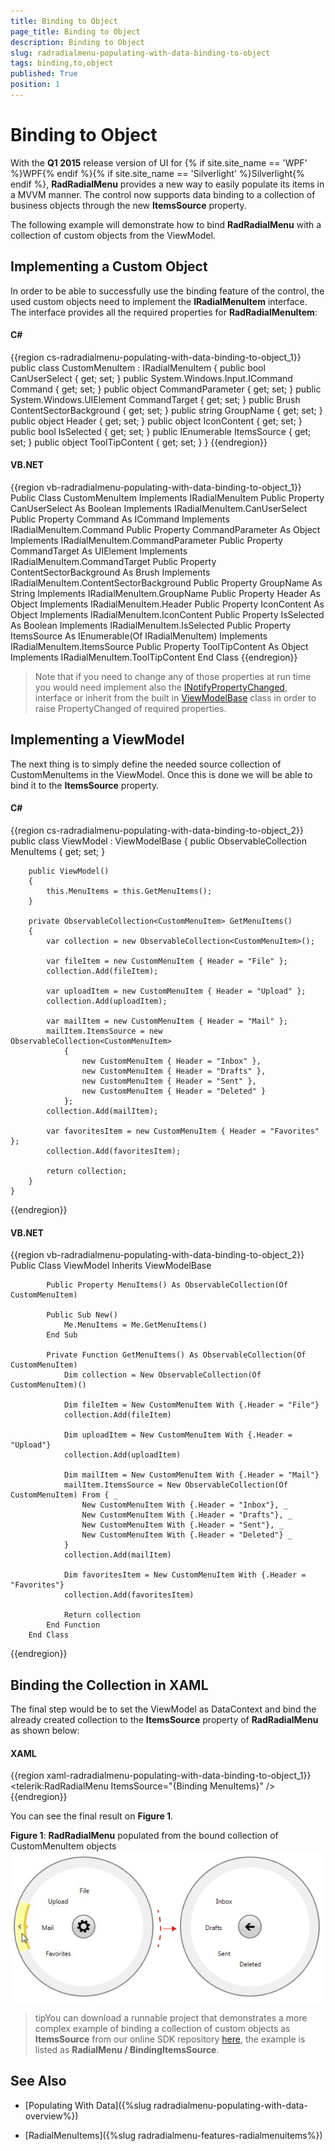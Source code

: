 ```yaml
---
title: Binding to Object
page_title: Binding to Object
description: Binding to Object
slug: radradialmenu-populating-with-data-binding-to-object
tags: binding,to,object
published: True
position: 1
---
```


# Binding to Object

With the __Q1 2015__ release version of UI for {% if site.site_name == 'WPF' %}WPF{% endif %}{% if site.site_name == 'Silverlight' %}Silverlight{% endif %}, __RadRadialMenu__ provides a new way to easily populate its items in a MVVM manner. The control now supports data binding to a collection of business objects through the new __ItemsSource__ property. 

The following example will demonstrate how to bind __RadRadialMenu__ with a collection of custom objects from the ViewModel.

## Implementing a Custom Object

In order to be able to successfully use the binding feature of the control, the used custom objects need to implement the __IRadialMenuItem__ interface. The interface provides all the required properties for __RadRadialMenuItem__:

#### __C#__
{{region cs-radradialmenu-populating-with-data-binding-to-object_1}}
	public class CustomMenuItem : IRadialMenuItem
	{
	    public bool CanUserSelect { get; set; }
	    public System.Windows.Input.ICommand Command { get; set; }
	    public object CommandParameter { get; set; }
	    public System.Windows.UIElement CommandTarget { get; set; }
	    public Brush ContentSectorBackground { get; set; }
	    public string GroupName { get; set; }
	    public object Header { get; set; }
	    public object IconContent { get; set; }
	    public bool IsSelected { get; set; }
	    public IEnumerable<IRadialMenuItem> ItemsSource { get; set; }
	    public object ToolTipContent { get; set; }
	}
{{endregion}}

#### __VB.NET__
{{region vb-radradialmenu-populating-with-data-binding-to-object_1}}
	Public Class CustomMenuItem
	    Implements IRadialMenuItem
	    Public Property CanUserSelect As Boolean Implements IRadialMenuItem.CanUserSelect
	    Public Property Command As ICommand Implements IRadialMenuItem.Command
	    Public Property CommandParameter As Object Implements IRadialMenuItem.CommandParameter
	    Public Property CommandTarget As UIElement Implements IRadialMenuItem.CommandTarget
	    Public Property ContentSectorBackground As Brush Implements IRadialMenuItem.ContentSectorBackground
	    Public Property GroupName As String Implements IRadialMenuItem.GroupName
	    Public Property Header As Object Implements IRadialMenuItem.Header
	    Public Property IconContent As Object Implements IRadialMenuItem.IconContent
	    Public Property IsSelected As Boolean Implements IRadialMenuItem.IsSelected
	    Public Property ItemsSource As IEnumerable(Of IRadialMenuItem) Implements IRadialMenuItem.ItemsSource
	    Public Property ToolTipContent As Object Implements IRadialMenuItem.ToolTipContent
	End Class
{{endregion}}

>Note that if you need to change any of those properties at run time you would need implement also the [INotifyPropertyChanged](https://msdn.microsoft.com/en-us/library/system.componentmodel.inotifypropertychanged%28v=vs.110%29.aspx), interface or inherit from the built in [ViewModelBase](https://docs.telerik.com/devtools/wpf/api/html/t_telerik_windows_controls_viewmodelbase.htm) class in order to raise PropertyChanged of required properties.

## Implementing a ViewModel

The next thing is to simply define the needed source collection of CustomMenuItems in the ViewModel. Once this is done we will be able to bind it to the __ItemsSource__ property. 

#### __C#__
{{region cs-radradialmenu-populating-with-data-binding-to-object_2}}
	public class ViewModel : ViewModelBase
	{
	    public ObservableCollection<CustomMenuItem> MenuItems { get; set; }
	
	    public ViewModel()
	    {
	        this.MenuItems = this.GetMenuItems();
	    }
	
	    private ObservableCollection<CustomMenuItem> GetMenuItems()
	    {
	        var collection = new ObservableCollection<CustomMenuItem>();
	
	        var fileItem = new CustomMenuItem { Header = "File" };
	        collection.Add(fileItem);
	
	        var uploadItem = new CustomMenuItem { Header = "Upload" };
	        collection.Add(uploadItem);
	
	        var mailItem = new CustomMenuItem { Header = "Mail" };
	        mailItem.ItemsSource = new ObservableCollection<CustomMenuItem>
				{
					new CustomMenuItem { Header = "Inbox" },
					new CustomMenuItem { Header = "Drafts" },
					new CustomMenuItem { Header = "Sent" },
					new CustomMenuItem { Header = "Deleted" }
				};
	        collection.Add(mailItem);
	
	        var favoritesItem = new CustomMenuItem { Header = "Favorites" };
	        collection.Add(favoritesItem);
	
	        return collection;
	    }
	}
{{endregion}}

#### __VB.NET__
{{region vb-radradialmenu-populating-with-data-binding-to-object_2}}
	Public Class ViewModel
	        Inherits ViewModelBase
	
	        Public Property MenuItems() As ObservableCollection(Of CustomMenuItem)
	
	        Public Sub New()
	            Me.MenuItems = Me.GetMenuItems()
	        End Sub
	
	        Private Function GetMenuItems() As ObservableCollection(Of CustomMenuItem)
	            Dim collection = New ObservableCollection(Of CustomMenuItem)()
	
	            Dim fileItem = New CustomMenuItem With {.Header = "File"}
	            collection.Add(fileItem)
	
	            Dim uploadItem = New CustomMenuItem With {.Header = "Upload"}
	            collection.Add(uploadItem)
	
	            Dim mailItem = New CustomMenuItem With {.Header = "Mail"}
	            mailItem.ItemsSource = New ObservableCollection(Of CustomMenuItem) From { _
	                New CustomMenuItem With {.Header = "Inbox"}, _
	                New CustomMenuItem With {.Header = "Drafts"}, _
	                New CustomMenuItem With {.Header = "Sent"}, _
	                New CustomMenuItem With {.Header = "Deleted"} _
	            }
	            collection.Add(mailItem)
	
	            Dim favoritesItem = New CustomMenuItem With {.Header = "Favorites"}
	            collection.Add(favoritesItem)
	
	            Return collection
	        End Function
	    End Class
{{endregion}}

## Binding the Collection in XAML

The final step would be to set the ViewModel as DataContext and bind the already created collection to the __ItemsSource__ property of __RadRadialMenu__ as shown below:

#### __XAML__
{{region xaml-radradialmenu-populating-with-data-binding-to-object_1}}
	<telerik:RadRadialMenu ItemsSource="{Binding MenuItems}" />
{{endregion}}

You can see the final result on __Figure 1__.

__Figure 1__: __RadRadialMenu__ populated from the bound collection of CustomMenuItem objects
![Rad Radial Menu Populating with data 02](images/RadRadialMenu_Populating_with_data_02.png)

>tipYou can download a runnable project that demonstrates a more complex example of binding a collection of custom objects as __ItemsSource__ from our online SDK repository [here](https://github.com/telerik/xaml-sdk), the example is listed as __RadialMenu / BindingItemsSource__.        

## See Also

 * [Populating With Data]({%slug radradialmenu-populating-with-data-overview%})
 
 * [RadialMenuItems]({%slug radradialmenu-features-radialmenuitems%})
